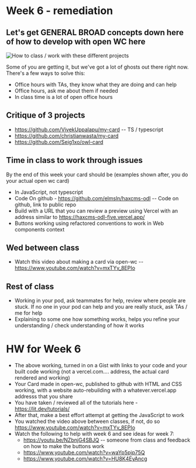 # Week 6 - remediation

## Let's get GENERAL BROAD concepts down here of how to develop with open WC here
![How to class / work with these different projects](https://github.com/elmsln/edtechjoker/assets/329735/c110a2de-09c9-4a5d-81bf-9d9d07d3a886)

Some of you are getting it, but we've got a lot of ghosts out there right now. There's a few ways to solve this:
- Office hours with TAs, they know what they are doing and can help
- Office hours, ask me about them if needed
- In class time is a lot of open office hours

## Critique of 3 projects
- https://github.com/VivekUppalapu/my-card -- TS / typescript
- https://github.com/christianwasta/my-card
- https://github.com/Seig1xo/owl-card

## Time in class to work through issues
By the end of this week your card should be (examples shown after, you do your actual open wc card)
- In JavaScript, not typescript
- Code On github - https://github.com/elmsln/haxcms-odl -- Code on github, link to public repo
- Build with a URL that you can review a preview using Vercel with an address similar to https://haxcms-odl-five.vercel.app/
- Buttons working using refactored conventions to work in Web components context

## Wed between class
- Watch this video about making a card via open-wc -- https://www.youtube.com/watch?v=mxTYv_8EPIo

## Rest of class
- Working in your pod, ask teammates for help, review where people are stuck. If no one in your pod can help and you are really stuck, ask TAs / me for help
- Explaining to some one how something works, helps you refine your understanding / check understanding of how it works

# HW for Week 6
- The above working, turned in on a Gist with links to  your code and your built code working (not a vercel.com.... address, the actual card rendered and working)
- Your Card made in open-wc, published to github with HTML and CSS working, with a website auto-rebuilding with a whatever.vercel.app addresss that you share
- You have taken / reviewed all of the tutorials here - https://lit.dev/tutorials/
- After that, make a best effort attempt at getting the JavaScript to work
- You watched the video above between classes, if not, do so https://www.youtube.com/watch?v=mxTYv_8EPIo
- Watch the following to help with week 6 and see ideas for week 7:
  - https://youtu.be/NZbnjG4SBJQ -- someone from class and feedback on how to make the buttons work
  - https://www.youtube.com/watch?v=waYp5pjp75Q
  - https://www.youtube.com/watch?v=HU8K4EyAncg
